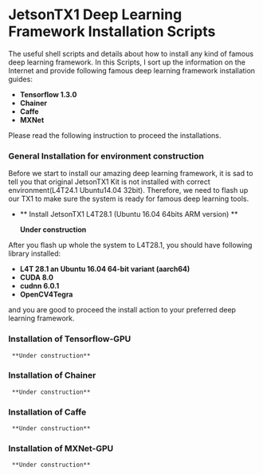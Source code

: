 # JetsonTX1 Deep Learning Framework Installation Scripts
The useful shell scripts and details about how to install any kind of famous deep learning framework. In this Scripts, I sort up the information on the Internet and provide following famous deep learning framework installation guides:

- **Tensorflow 1.3.0**
- **Chainer**
- **Caffe**
- **MXNet**

Please read the following instruction to proceed the installations.

### General Installation for environment construction
Before we start to install our amazing deep learning framework, it is sad to tell you that original JetsonTX1 Kit is not installed with correct environment(L4T24.1 Ubuntu14.04 32bit). Therefore, we need to flash up our TX1 to make sure the system is ready for famous deep learning tools.

- ** Install JetsonTX1 L4T28.1 (Ubuntu 16.04 64bits ARM version) **

     **Under construction**



After you flash up whole the system to L4T28.1, you should have following library installed:

- **L4T 28.1 an Ubuntu 16.04 64-bit variant (aarch64)**
- **CUDA 8.0**
- **cudnn 6.0.1**
- **OpenCV4Tegra**

and you are good to proceed the install action to your preferred deep learning framework.


### Installation of Tensorflow-GPU
     **Under construction**

### Installation of Chainer
     **Under construction**

### Installation of Caffe
     **Under construction**

### Installation of MXNet-GPU
     **Under construction**
